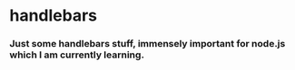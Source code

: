 # handlebars

### Just some handlebars stuff, immensely important for node.js which I am currently learning.
